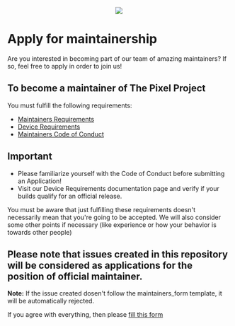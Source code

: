 <p align="center">
  <img src="https://raw.githubusercontent.com/The-Pixel-Project/official_devices/14/banners/TPPGithub.png" />
</p>

# Apply for maintainership

Are you interested in becoming part of our team of amazing maintainers? If so, feel free to apply in order to join us! 

## To become a maintainer of The Pixel Project
You must fulfill the following requirements:
- [Maintainers Requirements](https://github.com/The-Pixel-Project/official_devices/blob/14/docs/maintainers_requirements.md)
- [Device Requirements](https://github.com/The-Pixel-Project/official_devices/blob/14/docs/device_requirements.md)
- [Maintainers Code of Conduct](https://github.com/The-Pixel-Project/official_devices/blob/14/docs/maintainers_code_of_conduct.md)

## Important
- Please familiarize yourself with the Code of Conduct before submitting an Application!
- Visit our Device Requirements documentation page and verify if your builds qualify for an official release.
  
You must be aware that just fulfilling these requirements doesn't necessarily mean that you're going to be accepted. We will also consider some other points if necessary (like experience or how your behavior is towards other people)


## Please note that issues created in this repository will be considered as applications for the position of official maintainer.
**Note:** If the issue created dosen't follow the maintainers_form template, it will be automatically rejected.

If you agree with everything, then please [fill this form](https://github.com/The-Pixel-Project/official_devices/issues/new/choose)
